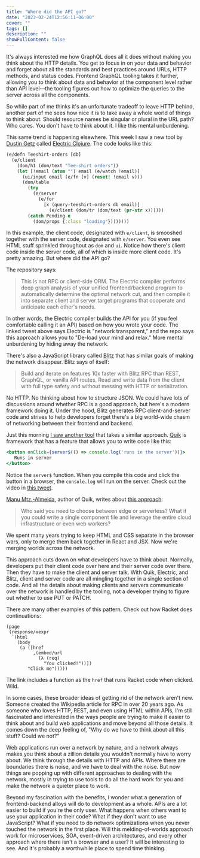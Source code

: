 ```yaml
---
title: "Where did the API go?"
date: "2023-02-24T12:56:11-06:00"
cover: ""
tags: []
description: ""
showFullContent: false
---
```


It's always interested me how GraphQL does all it does without making you think about the HTTP details. You get to focus in on your data and behavior and forget about all the standards and best practices around URLs, HTTP methods, and status codes. Frontend GraphQL tooling takes it further, allowing you to think about data and behavior at the component level rather than API level—the tooling figures out how to optimize the queries to the server across all the components.

So while part of me thinks it's an unfortunate tradeoff to leave HTTP behind, another part of me sees how nice it is to take away a whole world of things to think about. Should resource names be singular or plural in the URL path? Who cares. You don't have to think about it. I like this mental unburdening.

This same trend is happening elsewhere. This week I saw a new tool by [Dustin Getz](https://twitter.com/dustingetz) called [Electric Clojure](https://twitter.com/dustingetz/status/1625178408962473985). The code looks like this:

```clojure
(e/defn Teeshirt-orders [db]
  (e/client
    (dom/h1 (dom/text "Tee-shirt orders"))
    (let [!email (atom "") email (e/watch !email)]
      (ui/input email (e/fn [v] (reset! !email v)))
      (dom/table
        (try
          (e/server
            (e/for
              [x (query-teeshirt-orders db email)]
                (e/client (dom/tr (dom/text (pr-str x))))))
        (catch Pending e
          (dom/props {:class "loading"})))))))
```

In this example, the client code, designated with `e/client`, is smooshed together with the server code, designated with `e/server`. You even see HTML stuff sprinkled throughout as `dom` and `ui`. Notice how there's client code inside the server code, all of which is inside more client code. It's pretty amazing. But where did the API go?

The repository says:

> This is not RPC or client-side ORM. The Electric compiler performs deep graph analysis of your unified frontend/backend program to automatically determine the optimal network cut, and then compile it into separate client and server target programs that cooperate and anticipate each other's needs.

In other words, the Electric compiler builds the API for you (if you feel comfortable calling it an API) based on how you wrote your code. The linked tweet above says Electric is "network transparent," and the repo says this approach allows you to "De-load your mind and relax." More mental unburdening by hiding away the network.

There's also a JavaScript library called [Blitz](https://blitzjs.com/) that has similar goals of making the network disappear. Blitz says of itself:

> Build and iterate on features 10x faster with Blitz RPC than REST, GraphQL, or vanilla API routes. Read and write data from the client with full type safety and without messing with HTTP or serialization.

No HTTP. No thinking about how to structure JSON. We could have lots of discussions around whether RPC is a good approach, but here's a modern framework doing it. Under the hood, Blitz generates RPC client-and-server code and strives to help developers forget there's a big world-wide chasm of networking between their frontend and backend.

Just this morning [I saw another tool](https://www.builder.io/blog/module-extraction-the-silent-web-revolution) that takes a similar approach. [Quik](https://qwik.builder.io/) is framework that has a feature that allows you to write code like this:

```jsx
<button onClick={server$(() => console.log('runs in the server'))}>
   Runs in server
</button>
```

Notice the `server$` function. When you compile this code and click the button in a browser, the `console.log` will run on the server. Check out the video in [this tweet](https://twitter.com/manucorporat/status/1628758078572175360).

[Manu Mtz.-Almeida](https://twitter.com/manucorporat), author of Quik, writes about [this approach](https://www.builder.io/blog/module-extraction-the-silent-web-revolution):

> Who said you need to choose between edge or serverless? What if you could write a single component file and leverage the entire cloud infrastructure or even web workers?

We spent many years trying to keep HTML and CSS separate in the browser wars, only to merge them back together in React and JSX. Now we're merging worlds across the network.

This approach cuts down on what developers have to think about. Normally, developers put their client code over here and their server code over there. Then they have to make the client and server talk. With Quik, Electric, and Blitz, client and server code are all mingling together in a single section of code. And all the details about making clients and servers communicate over the network is handled by the tooling, not a developer trying to figure out whether to use PUT or PATCH.

There are many other examples of this pattern. Check out how Racket does continuations:

```racket
(page
 (response/xexpr
  `(html
    (body
     (a ([href
          ,(embed/url
            (λ (req)
              "You clicked!"))])
        "Click me")))))
```

The link includes a function as the `href` that runs Racket code when clicked. Wild.

In some cases, these broader ideas of getting rid of the network aren't new. Someone created the Wikipedia article for RPC in over 20 years ago. As someone who loves HTTP, REST, and even using HTML within APIs, I'm still fascinated and interested in the ways people are trying to make it easier to think about and build web applications and move beyond all those details. It comes down the deep feeling of, "Why do we have to think about all this stuff? Could we not?"

Web applications run over a network by nature, and a network always makes you think about a zillion details you wouldn't normally have to worry about. We think through the details with HTTP and APIs. Where there are boundaries there is noise, and we have to deal with the noise. But now things are popping up with different approaches to dealing with the network, mostly in trying to use tools to do all the hard work for you and make the network a quieter place to work.

Beyond my fascination with the benefits, I wonder what a generation of frontend-backend alloys will do to development as a whole. APIs are a lot easier to build if you're the only user. What happens when others want to use your application in their code? What if they don't want to use JavaScript? What if you need to do network optimizations when you never touched the network in the first place. Will this melding-of-worlds approach work for microservices, SOA, event-driven architectures, and every other approach where there isn't a browser and a user? It will be interesting to see. And it's probably a worthwhile place to spend time thinking.
